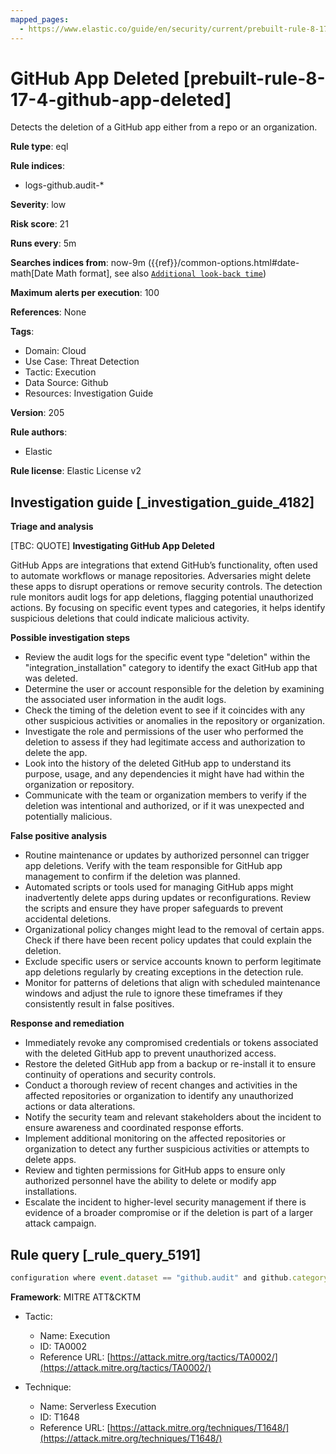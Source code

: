 ```yaml
---
mapped_pages:
  - https://www.elastic.co/guide/en/security/current/prebuilt-rule-8-17-4-github-app-deleted.html
---
```


# GitHub App Deleted [prebuilt-rule-8-17-4-github-app-deleted]

Detects the deletion of a GitHub app either from a repo or an organization.

**Rule type**: eql

**Rule indices**:

* logs-github.audit-*

**Severity**: low

**Risk score**: 21

**Runs every**: 5m

**Searches indices from**: now-9m ({{ref}}/common-options.html#date-math[Date Math format], see also [`Additional look-back time`](docs-content://solutions/security/detect-and-alert/create-detection-rule.md#rule-schedule))

**Maximum alerts per execution**: 100

**References**: None

**Tags**:

* Domain: Cloud
* Use Case: Threat Detection
* Tactic: Execution
* Data Source: Github
* Resources: Investigation Guide

**Version**: 205

**Rule authors**:

* Elastic

**Rule license**: Elastic License v2

## Investigation guide [_investigation_guide_4182]

**Triage and analysis**

[TBC: QUOTE]
**Investigating GitHub App Deleted**

GitHub Apps are integrations that extend GitHub’s functionality, often used to automate workflows or manage repositories. Adversaries might delete these apps to disrupt operations or remove security controls. The detection rule monitors audit logs for app deletions, flagging potential unauthorized actions. By focusing on specific event types and categories, it helps identify suspicious deletions that could indicate malicious activity.

**Possible investigation steps**

* Review the audit logs for the specific event type "deletion" within the "integration_installation" category to identify the exact GitHub app that was deleted.
* Determine the user or account responsible for the deletion by examining the associated user information in the audit logs.
* Check the timing of the deletion event to see if it coincides with any other suspicious activities or anomalies in the repository or organization.
* Investigate the role and permissions of the user who performed the deletion to assess if they had legitimate access and authorization to delete the app.
* Look into the history of the deleted GitHub app to understand its purpose, usage, and any dependencies it might have had within the organization or repository.
* Communicate with the team or organization members to verify if the deletion was intentional and authorized, or if it was unexpected and potentially malicious.

**False positive analysis**

* Routine maintenance or updates by authorized personnel can trigger app deletions. Verify with the team responsible for GitHub app management to confirm if the deletion was planned.
* Automated scripts or tools used for managing GitHub apps might inadvertently delete apps during updates or reconfigurations. Review the scripts and ensure they have proper safeguards to prevent accidental deletions.
* Organizational policy changes might lead to the removal of certain apps. Check if there have been recent policy updates that could explain the deletion.
* Exclude specific users or service accounts known to perform legitimate app deletions regularly by creating exceptions in the detection rule.
* Monitor for patterns of deletions that align with scheduled maintenance windows and adjust the rule to ignore these timeframes if they consistently result in false positives.

**Response and remediation**

* Immediately revoke any compromised credentials or tokens associated with the deleted GitHub app to prevent unauthorized access.
* Restore the deleted GitHub app from a backup or re-install it to ensure continuity of operations and security controls.
* Conduct a thorough review of recent changes and activities in the affected repositories or organization to identify any unauthorized actions or data alterations.
* Notify the security team and relevant stakeholders about the incident to ensure awareness and coordinated response efforts.
* Implement additional monitoring on the affected repositories or organization to detect any further suspicious activities or attempts to delete apps.
* Review and tighten permissions for GitHub apps to ensure only authorized personnel have the ability to delete or modify app installations.
* Escalate the incident to higher-level security management if there is evidence of a broader compromise or if the deletion is part of a larger attack campaign.


## Rule query [_rule_query_5191]

```js
configuration where event.dataset == "github.audit" and github.category == "integration_installation" and event.type == "deletion"
```

**Framework**: MITRE ATT&CKTM

* Tactic:

    * Name: Execution
    * ID: TA0002
    * Reference URL: [https://attack.mitre.org/tactics/TA0002/](https://attack.mitre.org/tactics/TA0002/)

* Technique:

    * Name: Serverless Execution
    * ID: T1648
    * Reference URL: [https://attack.mitre.org/techniques/T1648/](https://attack.mitre.org/techniques/T1648/)




